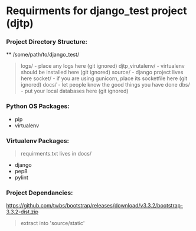 Requirments for django_test project (djtp)
==========================================

### Project Directory Structure:
** /some/path/to/django_test/
> logs/ - place any logs here (git ignored)
> djtp_virutalenv/ - virtualenv should be installed here (git ignored)
> source/ - django project lives here
> socket/ - if you are using gunicorn, place its socketfile here (git ignored)
> docs/ - let people know the good things you have done
> dbs/ - put your local databases here (git ignored)

### Python OS Packages:
* pip
* virtualenv

### Virtualenv Packages:
> requirments.txt lives in docs/
* django
* pep8
* pylint

### Project Dependancies:
https://github.com/twbs/bootstrap/releases/download/v3.3.2/bootstrap-3.3.2-dist.zip
> extract into 'source/static'

